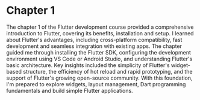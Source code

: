 # Chapter 1 
The chapter 1 of the Flutter development course provided a comprehensive introduction to Flutter, covering its benefits, installation and setup.
I learned about Flutter's advantages, including cross-platform compatibility, fast development and seamless integration with existing apps. 
The chapter guided me through installing the Flutter SDK, configuring the development environment using VS Code or Android Studio,
and understanding Flutter's basic architecture. Key insights included the simplicity of Flutter's widget-based structure, the efficiency of hot 
reload and rapid prototyping, and the support of Flutter's growing open-source community. With this foundation, I'm prepared to explore widgets, 
layout management, Dart programming fundamentals and build simple Flutter applications.
